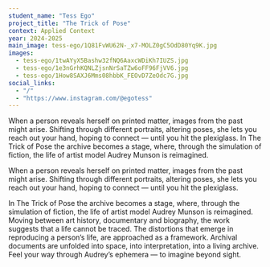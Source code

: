 ```yaml
---
student_name: "Tess Ego"
project_title: "The Trick of Pose"
context: Applied Context
year: 2024-2025
main_image: tess-ego/1Q81FvWU62N-_x7-MOLZ0gC5OdD80Yq9K.jpg
images:
  - tess-ego/1twAYyX5Bashw32fNQ6AaxcWDiKh7IUZS.jpg
  - tess-ego/1e3nGrhKQNLZjsnNrSaTZw6oFF96FjVV6.jpg
  - tess-ego/1How8SAXJ6Mms08hbbK_FEOvD7ZeOdc7G.jpg
social_links:
  - "/"
  - "https://www.instagram.com/@egotess"
---
```

When a person reveals herself on printed matter, images from the past might arise. Shifting through different portraits, altering poses, she lets you reach out your hand, hoping to connect — until you hit the plexiglass. In The Trick of Pose the archive becomes a stage, where, through the simulation of fiction, the life of artist model Audrey Munson is reimagined. 


When a person reveals herself on printed matter, images from the past might arise. Shifting through different portraits, altering poses, she lets you reach out your hand, hoping to connect — until you hit the plexiglass. 

In The Trick of Pose the archive becomes a stage, where, through the simulation of fiction, the life of artist model Audrey Munson is reimagined. Moving between art history, documentary and biography, the work suggests that a life cannot be traced. The distortions that emerge in reproducing a person’s life, are approached as a framework. Archival documents are unfolded into space, into interpretation, into a living archive. Feel your way through Audrey’s ephemera — to imagine beyond sight. 
